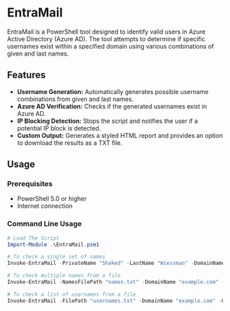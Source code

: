 # EntraMail

EntraMail is a PowerShell tool designed to identify valid users in Azure Active Directory (Azure AD). The tool attempts to determine if specific usernames exist within a specified domain using various combinations of given and last names.

## Features

- **Username Generation:** Automatically generates possible username combinations from given and last names.
- **Azure AD Verification:** Checks if the generated usernames exist in Azure AD.
- **IP Blocking Detection:** Stops the script and notifies the user if a potential IP block is detected.
- **Custom Output:** Generates a styled HTML report and provides an option to download the results as a TXT file.

## Usage

### Prerequisites

- PowerShell 5.0 or higher
- Internet connection

### Command Line Usage

```powershell
# Load The Script
Import-Module .\EntraMail.psm1

# To check a single set of names
Invoke-EntraMail -PrivateName "Shaked" -LastName "Wiessman" -DomainName "example.com" -OutputFilePath "results.html"

# To check multiple names from a file
Invoke-EntraMail -NamesFilePath "names.txt" -DomainName "example.com" -OutputFilePath "results.html"

# To check a list of usernames from a file
Invoke-EntraMail -FilePath "usernames.txt" -DomainName "example.com" -OutputFilePath "results.html"
